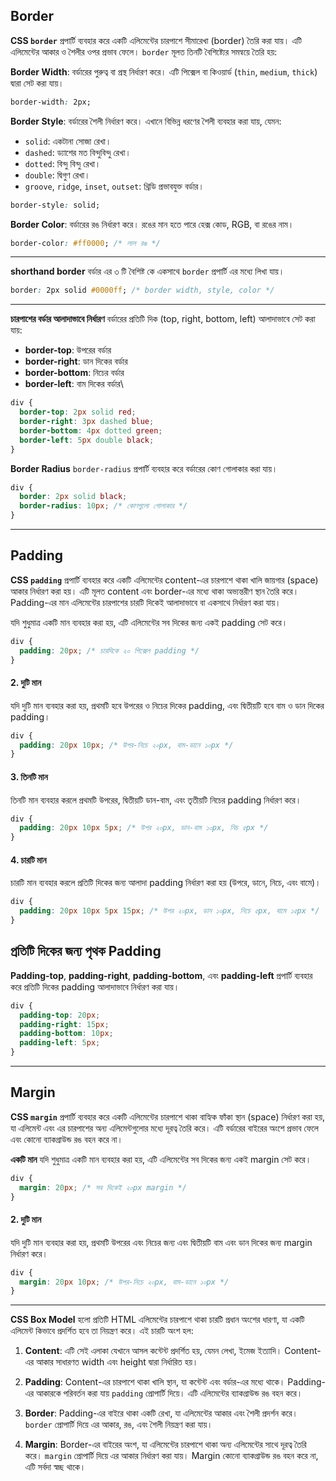 ## Border

**CSS `border`** প্রপার্টি ব্যবহার করে একটি এলিমেন্টের চারপাশে সীমারেখা (border) তৈরি করা যায়।  এটি এলিমেন্টের আকার ও শৈলীর ওপর প্রভাব ফেলে। `border` মূলত তিনটি বৈশিষ্ট্যের সমন্বয়ে তৈরি হয়:

**Border Width**: বর্ডারের পুরুত্ব বা প্রস্থ নির্ধারণ করে। এটি পিক্সেল বা কিওয়ার্ড (`thin`, `medium`, `thick`) দ্বারা সেট করা যায়।

```css
border-width: 2px;
```

**Border Style**: বর্ডারের শৈলী নির্ধারণ করে।  এখানে বিভিন্ন ধরণের শৈলী ব্যবহার করা যায়, যেমন:

- `solid`: একটানা সোজা রেখা।
- `dashed`: ড্যাশের মত বিন্দুবিন্দু রেখা।
- `dotted`: বিন্দু বিন্দু রেখা।
- `double`: দ্বিগুণ রেখা।
- `groove`, `ridge`, `inset`, `outset`: থ্রিডি প্রভাবযুক্ত বর্ডার।

```css
border-style: solid;
```

**Border Color**: বর্ডারের রঙ নির্ধারণ করে।  রঙের মান হতে পারে হেক্স কোড, RGB, বা রঙের নাম।
```css
border-color: #ff0000; /* লাল রঙ */
```


---
**shorthand border**
বর্ডার এর ৩ টি বৈশিষ্ট কে একসাথে `border` প্রপার্টি এর মধ্যে লিখা যায়। 
```css
border: 2px solid #0000ff; /* border width, style, color */
```

---

**চারপাশের বর্ডার আলাদাভাবে নির্ধারণ**
বর্ডারের প্রতিটি দিক (top, right, bottom, left) আলাদাভাবে সেট করা যায়:

- **border-top**: উপরের বর্ডার
- **border-right**: ডান দিকের বর্ডার
- **border-bottom**: নিচের বর্ডার
- **border-left**: বাম দিকের বর্ডার\

```css
div {
  border-top: 2px solid red;
  border-right: 3px dashed blue;
  border-bottom: 4px dotted green;
  border-left: 5px double black;
}

```

**Border Radius**
`border-radius` প্রপার্টি ব্যবহার করে বর্ডারের কোণ গোলাকার করা যায়।

```css
div {
  border: 2px solid black;
  border-radius: 10px; /* কোণগুলো গোলাকার */
}
```

---
## Padding


**CSS `padding`** প্রপার্টি ব্যবহার করে একটি এলিমেন্টের content-এর চারপাশে থাকা খালি জায়গার (space) আকার নির্ধারণ করা হয়। এটি মূলত content এবং border-এর মধ্যে থাকা অভ্যন্তরীণ স্থান তৈরি করে।  Padding-এর মান এলিমেন্টের চারপাশের চারটি দিকেই আলাদাভাবে বা একসাথে নির্ধারণ করা যায়।

যদি শুধুমাত্র একটি মান ব্যবহার করা হয়, এটি এলিমেন্টের সব দিকের জন্য একই padding সেট করে।

```css
div {
  padding: 20px; /* চারদিকে ২০ পিক্সেল padding */
}
```

#### 2. **দুটি মান**

যদি দুটি মান ব্যবহার করা হয়, প্রথমটি হবে উপরের ও নিচের দিকের padding, এবং দ্বিতীয়টি হবে বাম ও ডান দিকের padding।

```css
div {
  padding: 20px 10px; /* উপর-নিচে ২০px, বাম-ডানে ১০px */
}
```

#### 3. **তিনটি মান**

তিনটি মান ব্যবহার করলে প্রথমটি উপরের, দ্বিতীয়টি ডান-বাম, এবং তৃতীয়টি নিচের padding নির্ধারণ করে।
```css
div {
  padding: 20px 10px 5px; /* উপর ২০px, ডান-বাম ১০px, নিচ ৫px */
}
```

#### 4. **চারটি মান**

চারটি মান ব্যবহার করলে প্রতিটি দিকের জন্য আলাদা padding নির্ধারণ করা হয় (উপরে, ডানে, নিচে, এবং বামে)।

```css
div {
  padding: 20px 10px 5px 15px; /* উপর ২০px, ডান ১০px, নিচে ৫px, বামে ১৫px */
}
```

## প্রতিটি দিকের জন্য পৃথক Padding

**Padding-top**, **padding-right**, **padding-bottom**, এবং **padding-left** প্রপার্টি ব্যবহার করে প্রতিটি দিকের padding আলাদাভাবে নির্ধারণ করা যায়।

```css
div {
  padding-top: 20px;
  padding-right: 15px;
  padding-bottom: 10px;
  padding-left: 5px;
}
```


---
## Margin
**CSS `margin`** প্রপার্টি ব্যবহার করে একটি এলিমেন্টের চারপাশে থাকা বাহ্যিক ফাঁকা স্থান (space) নির্ধারণ করা হয়, যা এলিমেন্ট এবং এর চারপাশের অন্য এলিমেন্টগুলোর মধ্যে দূরত্ব তৈরি করে। এটি বর্ডারের বাইরের অংশে প্রভাব ফেলে এবং কোনো ব্যাকগ্রাউন্ড রঙ বহন করে না।

 **একটি মান**
যদি শুধুমাত্র একটি মান ব্যবহার করা হয়, এটি এলিমেন্টের সব দিকের জন্য একই margin সেট করে।
```css
div {
  margin: 20px; /* সব দিকেই ২০px margin */
}
```

#### 2. **দুটি মান**
যদি দুটি মান ব্যবহার করা হয়, প্রথমটি উপরের এবং নিচের জন্য এবং দ্বিতীয়টি বাম এবং ডান দিকের জন্য margin নির্ধারণ করে।

```css
div {
  margin: 20px 10px; /* উপর-নিচে ২০px, বাম-ডানে ১০px */
}
```


---

**CSS Box Model** হলো প্রতিটি HTML এলিমেন্টের চারপাশে থাকা চারটি প্রধান অংশের ধারণা, যা একটি এলিমেন্ট কিভাবে প্রদর্শিত হবে তা নিয়ন্ত্রণ করে। এই চারটি অংশ হল:

1. **Content**: এটি সেই এলাকা যেখানে আসল কন্টেন্ট প্রদর্শিত হয়, যেমন লেখা, ইমেজ ইত্যাদি। Content-এর আকার সাধারণত width এবং height দ্বারা নির্ধারিত হয়।
    
2. **Padding**: Content-এর চারপাশে থাকা খালি স্থান, যা কন্টেন্ট এবং বর্ডার-এর মধ্যে থাকে। Padding-এর আকারকে পরিবর্তন করা যায় `padding` প্রোপার্টি দিয়ে। এটি এলিমেন্টের ব্যাকগ্রাউন্ড রঙ বহন করে।
    
3. **Border**: Padding-এর বাইরে থাকা একটি রেখা, যা এলিমেন্টের আকার এবং শৈলী প্রদর্শন করে। `border` প্রোপার্টি দিয়ে এর আকার, রঙ, এবং শৈলী নিয়ন্ত্রণ করা যায়।
    
4. **Margin**: Border-এর বাইরের অংশ, যা এলিমেন্টের চারপাশে থাকা অন্য এলিমেন্টের সাথে দূরত্ব তৈরি করে। `margin` প্রোপার্টি দিয়ে এর আকার নির্ধারণ করা যায়। Margin কোনো ব্যাকগ্রাউন্ড রঙ বহন করে না, এটি সর্বদা স্বচ্ছ থাকে।













